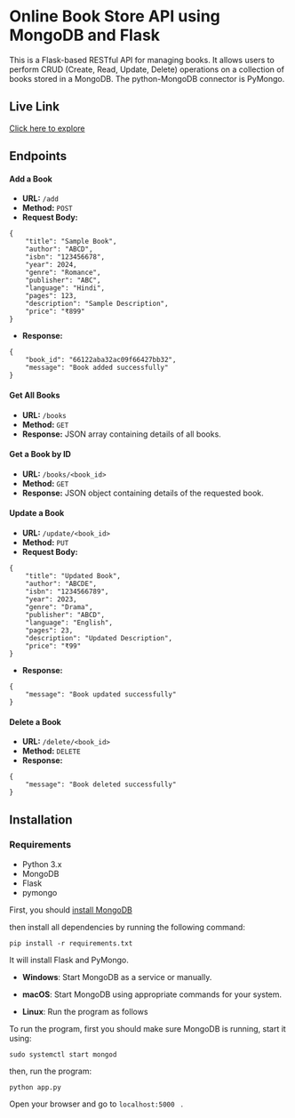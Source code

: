 # Online Book Store API using MongoDB and Flask

This is a Flask-based RESTful API for managing books. It allows users to perform CRUD (Create, Read, Update, Delete) operations on a collection of books stored in a MongoDB. The python-MongoDB connector is PyMongo.

## Live Link

[Click here to explore]()

## Endpoints

#### Add a Book

- **URL:** `/add`
- **Method:** `POST`
- **Request Body:**

```
{
    "title": "Sample Book",
    "author": "ABCD",
    "isbn": "123456678",
    "year": 2024,
    "genre": "Romance",
    "publisher": "ABC",
    "language": "Hindi",
    "pages": 123,
    "description": "Sample Description",
    "price": "₹899"
}
```

- **Response:**

```
{
    "book_id": "66122aba32ac09f66427bb32",
    "message": "Book added successfully"
}
```

#### Get All Books

- **URL:** `/books`
- **Method:** `GET`
- **Response:** JSON array containing details of all books.

#### Get a Book by ID

- **URL:** `/books/<book_id>`
- **Method:** `GET`
- **Response:** JSON object containing details of the requested book.

#### Update a Book

- **URL:** `/update/<book_id>`
- **Method:** `PUT`
- **Request Body:**

```
{
    "title": "Updated Book",
    "author": "ABCDE",
    "isbn": "1234566789",
    "year": 2023,
    "genre": "Drama",
    "publisher": "ABCD",
    "language": "English",
    "pages": 23,
    "description": "Updated Description",
    "price": "₹99"
}
```

- **Response:**

```
{
    "message": "Book updated successfully"
}
```

#### Delete a Book

- **URL:** `/delete/<book_id>`
- **Method:** `DELETE`
- **Response:**

```
{
    "message": "Book deleted successfully"
}
```

## Installation

### Requirements

- Python 3.x
- MongoDB
- Flask
- pymongo

First, you should [install MongoDB](https://docs.mongodb.com/manual/installation/)

then install all dependencies by running the following command:

```
pip install -r requirements.txt
```

It will install Flask and PyMongo.

- **Windows**:
  Start MongoDB as a service or manually.

- **macOS**:
  Start MongoDB using appropriate commands for your system.
- **Linux**: Run the program as follows

To run the program, first you should make sure MongoDB is running, start it using:

```
sudo systemctl start mongod
```

then, run the program:

```
python app.py
```

Open your browser and go to `localhost:5000	` .
